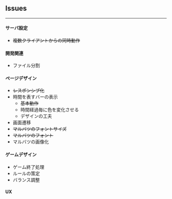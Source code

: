 ## Issues
---

#### サーバ設定
* ~~複数クライアントからの同時動作~~

#### 開発関連
* ファイル分割

#### ページデザイン
* ~~レスポンシブ化~~
* 時間を表すバーの表示
  * ~~基本動作~~
  * 時間経過毎に色を変化させる
  * デザインの工夫   
* 画面遷移
* ~~マルバツのフォントサイズ~~
* ~~マルバツのフォント~~
* マルバツの画像化

#### ゲームデザイン
* ゲーム終了処理
* ルールの策定
* バランス調整

#### UX